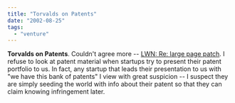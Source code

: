 ```yaml
---
title: "Torvalds on Patents"
date: "2002-08-25"
tags: 
  - "venture"
---
```


**Torvalds on Patents**. Couldn't agree more -- [LWN: Re: large page patch](http://lwn.net/Articles/7636/). I refuse to look at patent material when startups try to present their patent portfolio to us. In fact, any startup that leads their presentation to us with "we have this bank of patents" I view with great suspicion -- I suspect they are simply seeding the world with info about their patent so that they can claim knowing infringement later.
